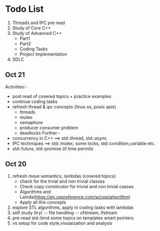 # Todo List
1. Threads and IPC pre read
2. Study of Core C++
3. Study of Advanced C++
    - Part1
    - Part2
    - Coding Tasks
    - Project Implementation
4. SDLC 

## Oct 21
Activities:-
* post read of covered topics + practice examples
* continue coding tasks
* refresh thread & ipc concepts (linux os, posix apis)
	* threads
	* mutex
	* semaphore
	* producer consumer problem
	* deadlocks
Further:-
* concurrency in C++ ==> std::thread, std::async
* IPC techniques  ==> std::mutex, some locks, std::condition_variable etc.
* std::future, std::promise (if time permits


## Oct 20
1. refresh move semantics, lambdas (covered topics)
    * check for the trvial and non trivial classes
    * Check copy constrcutor for trivial and non trivial casses
    * Algorithms and Lamda(https://en.cppreference.com/w/cpp/algorithm)
    * Apply all this concepts  
2. explore STL algorithms, apply in coding tasks with lambdas
3. self study (try) -- file handling -- ofstream, ifstream
4. pre-read
    std::bind
    some topics on templates
    smart pointers
5. vs setup for code style,visulaization and analysis


